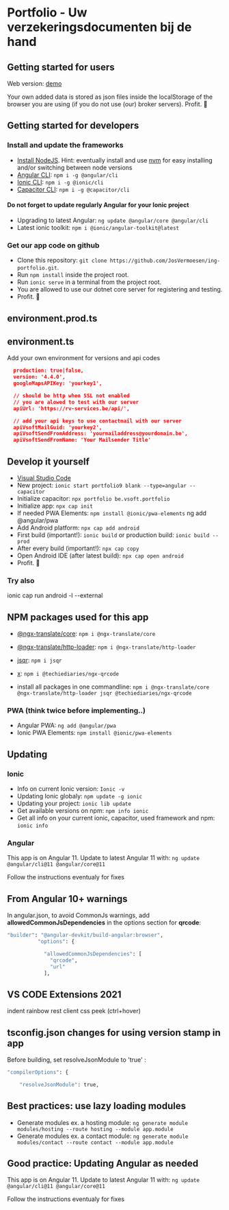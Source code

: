 # Portfolio - Uw verzekeringsdocumenten bij de hand

## Getting started for users

Web version: [demo](https://mijn.rv.be)

Your own added data is stored as json files inside the localStorage of the browser you are using (if you do not use (our) broker servers). Profit. :tada:

## Getting started for developers

### Install and update the frameworks

- [Install NodeJS](https://nodejs.org/). Hint: eventually install and use [nvm](https://medium.com/@Joachim8675309/installing-node-js-with-nvm-4dc469c977d9) for easy installing and/or switching between node versions
- [Angular CLI](https://www.npmjs.com/package/@angular/cli): `npm i -g @angular/cli`
- [Ionic CLI](https://www.npmjs.com/package/@ionic/cli): `npm i -g @ionic/cli`
- [Capacitor CLI](https://www.npmjs.com/package/@capacitor/cli): `npm i -g @capacitor/cli`

#### Do not forget to update regularly Angular for your Ionic project

- Upgrading to latest Angular: `ng update @angular/core @angular/cli`
- Latest ionic toolkit: `npm i @ionic/angular-toolkit@latest`

### Get our app code on github

- Clone this repository: `git clone https://github.com/JosVermoesen/ing-portfolio.git`.
- Run `npm install` inside the project root.
- Run `ionic serve` in a terminal from the project root.
- You are allowed to use our dotnet core server for registering and testing.
- Profit. :tada:

## environment.prod.ts

## environment.ts

Add your own environment for versions and api codes

```json
  production: true|false,
  version: '4.4.0',
  googleMapsAPIKey: 'yourkey1',

  // should be http when SSL not enabled
  // you are alowed to test with our server
  apiUrl: 'https://rv-services.be/api/',

  // add your api keys to use contactmail with our server
  apiVsoftMailGuid: 'yourkey2',
  apiVsoftSendFromAddress: 'yourmailaddress@yourdomain.be',
  apiVsoftSendFromName: 'Your Mailsender Title'
```

## Develop it yourself

- [Visual Studio Code](https://code.visualstudio.com/)
- New project: `ionic start portfolio9 blank --type=angular --capacitor`
- Initialize capacitor: `npx portfolio be.vsoft.portfolio`
- Initialize app: `npx cap init`
- If needed PWA Elements: `npm install @ionic/pwa-elements` ng add @angular/pwa
- Add Android platform: `npx cap add android`
- First build (important!): `ionic build` or production build: `ionic build --prod`
- After every build (important!): `npx cap copy`
- Open Android IDE (after latest build): `npx cap open android`
- Profit. :tada:

### Try also

ionic cap run android -l --external

## NPM packages used for this app

- [@ngx-translate/core](https://www.npmjs.com/package/@ngx-translate/core): `npm i @ngx-translate/core`
- [@ngx-translate/http-loader](https://www.npmjs.com/package/@ngx-translate/http-loader): `npm i @ngx-translate/http-loader`
- [jsqr](https://www.npmjs.com/package/jsqr): `npm i jsqr`
- [x](https://github.com/techiediaries/ngx-qrcode): `npm i @techiediaries/ngx-qrcode`

- install all packages in one commandline: `npm i @ngx-translate/core @ngx-translate/http-loader jsqr @techiediaries/ngx-qrcode`

### PWA (think twice before implementing..)

- Angular PWA: `ng add @angular/pwa`
- Ionic PWA Elements: `npm install @ionic/pwa-elements`

## Updating

### Ionic

- Info on current Ionic version: `Ionic -v`
- Updating Ionic globaly: `npm update -g ionic`
- Updating your project: `ionic lib update`
- Get available versions on npm: `npm info ionic`
- Get all info on your current ionic, capacitor, used framework and npm: `ionic info`

### Angular

This app is on Angular 11. Update to latest Angular 11 with:
`ng update @angular/cli@11 @angular/core@11`

Follow the instructions eventualy for fixes

## From Angular 10+ warnings

In angular.json, to avoid CommonJs warnings, add **allowedCommonJsDependencies** in the options section for **qrcode**:

```bash
"builder": "@angular-devkit/build-angular:browser",
          "options": {

            "allowedCommonJsDependencies": [
              "qrcode",
              "url"
            ],

```

## VS CODE Extensions 2021

indent rainbow
rest client
css peek (ctrl+hover)

## tsconfig.json changes for using version stamp in app

Before building, set resolveJsonModule to 'true' :

```bash
"compilerOptions": {

    "resolveJsonModule": true,

```

## Best practices: use lazy loading modules

- Generate modules ex. a hosting module: `ng generate module modules/hosting --route hosting --module app.module`
- Generate modules ex. a contact module: `ng generate module modules/contact --route contact --module app.module`

## Good practice: Updating Angular as needed

This app is on Angular 11. Update to latest Angular 11 with:
`ng update @angular/cli@11 @angular/core@11`

Follow the instructions eventualy for fixes
